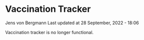 Vaccination Tracker
================
Jens von Bergmann
Last updated at 28 September, 2022 - 18:06

Vaccination tracker is no longer functional.
